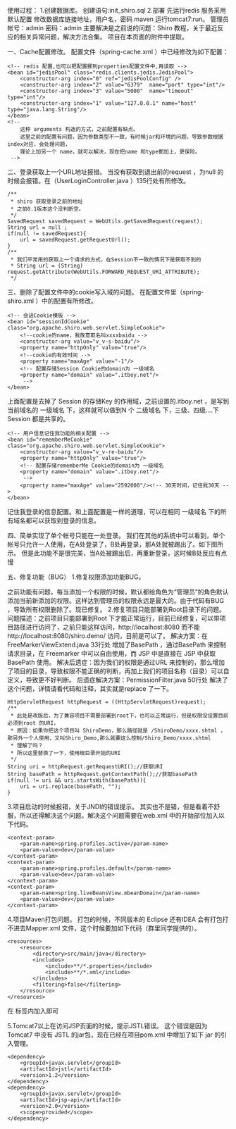 使用过程：
1.创建数据库。
创建语句:init_shiro.sql
2.部署
先运行redis 服务采用默认配置
修改数据库链接地址，用户名，密码
maven 运行tomcat7:run。
管理员帐号：admin
密码：admin
主要解决是之前说的问题：Shiro 教程，关于最近反应的相关异常问题，解决方法合集。
项目在本页面的附件中提取。

一、Cache配置修改。
配置文件（spring-cache.xml ）中已经修改为如下配置：

    <!-- redis 配置,也可以把配置挪到properties配置文件中,再读取 -->
    <bean id="jedisPool" class="redis.clients.jedis.JedisPool">
    	<constructor-arg index="0" ref="jedisPoolConfig" />
        <constructor-arg index="2" value="6379"  name="port" type="int"/>
        <constructor-arg index="3" value="5000"  name="timeout" type="int"/>
        <constructor-arg index="1" value="127.0.0.1" name="host" type="java.lang.String"/>
    </bean>
    <!-- 
    	这种 arguments 构造的方式，之前配置有缺点。
    	这里之前的配置有问题，因为参数类型不一致，有时候jar和环境的问题，导致参数根据index对应，会处理问题，
    	理论上加另一个 name，就可以解决，现在把name 和type都加上，更保险。
     -->

二、登录获取上一个URL地址报错。
当没有获取到退出前的request ，为null 的时候会报错。在（UserLoginController.java  ）135行处有所修改。

    /**
     * shiro 获取登录之前的地址
     * 之前0.1版本这个没判断空。
     */
    SavedRequest savedRequest = WebUtils.getSavedRequest(request);
    String url = null ;
    if(null != savedRequest){
    	url = savedRequest.getRequestUrl();
    }
    /**
     * 我们平常用的获取上一个请求的方式，在Session不一致的情况下是获取不到的
     * String url = (String) request.getAttribute(WebUtils.FORWARD_REQUEST_URI_ATTRIBUTE);
     */

三、删除了配置文件中的cookie写入域的问题。
在配置文件里（spring-shiro.xml ）中的配置有所修改。

    <!-- 会话Cookie模板 -->
    <bean id="sessionIdCookie" class="org.apache.shiro.web.servlet.SimpleCookie">
    	<!--cookie的name，我故意取名叫xxxxbaidu -->
        <constructor-arg value="v_v-s-baidu"/>
        <property name="httpOnly" value="true"/>
        <!--cookie的有效时间 -->
        <property name="maxAge" value="-1"/>
        <!-- 配置存储Session Cookie的domain为 一级域名
        <property name="domain" value=".itboy.net"/>
         -->
    </bean>

上面配置是去掉了 Session  的存储Key 的作用域，之前设置的.itboy.net  ，是写到当前域名的 一级域名  下，这样就可以做到N 个 二级域名  下，三级、四级....下 Session  都是共享的。

    <!-- 用户信息记住我功能的相关配置 -->
    <bean id="rememberMeCookie" class="org.apache.shiro.web.servlet.SimpleCookie">
        <constructor-arg value="v_v-re-baidu"/>
        <property name="httpOnly" value="true"/>
        <!-- 配置存储rememberMe Cookie的domain为 一级域名
        <property name="domain" value=".itboy.net"/>
         -->
        <property name="maxAge" value="2592000"/><!-- 30天时间，记住我30天 -->
    </bean>

记住我登录的信息配置。和上面配置是一样的道理，可以在相同 一级域名  下的所有域名都可以获取到登录的信息。

四、简单实现了单个帐号只能在一处登录。
我们在其他的系统中可以看到，单个帐号只允许一人使用，在A处登录了，B处再登录，那A处就被踢出了。如下图所示。
但是此功能不是很完美，当A处被踢出后，再重新登录，这时候B处反应有点慢

五、修复功能（BUG）
1.修复权限添加功能BUG。

之前功能有问题，每当添加一个权限的时候，默认都给角色为“管理员”的角色默认添加当前新添加的权限。这样达到管理员的权限永远是最大的。由于代码有BUG ，导致所有权限删除了。现已修复。
2.修复项目只能部署到Root目录下的问题。
问题描述：之前项目只能部署到Root 下才能正常运行，目前已经修复，可以带项目路径进行访问了，之前只能这样访问，http://localhost:8080  而不能http://localhost:8080/shiro.demo/ 访问，目前是可以了。
解决方案：在 FreeMarkerViewExtend.java 33行处 增加了BasePath ，通过BasePath 来控制请求目录，在 Freemarker  中可以自由使用，而 JSP  中是直接在 JSP  中获取BasePath 使用。
解决后遗症：因为我们的权限是通过URL 来控制的，那么增加了项目的目录，导致权限不能正确的判断，再加上我们的项目名称（目录）可以自定义，导致更不好判断。
后遗症解决方案：PermissionFilter.java 50行处 解决了这个问题，详情请看代码和注释，其实就是replace 了一下。

    HttpServletRequest httpRequest = ((HttpServletRequest)request);
    /**
     * 此处是改版后，为了兼容项目不需要部署到root下，也可以正常运行，但是权限没设置目前必须到root 的URI，
     * 原因：如果你把这个项目叫 ShiroDemo，那么路径就是 /ShiroDemo/xxxx.shtml ，那另外一个人使用，又叫Shiro_Demo,那么就要这么控制/Shiro_Demo/xxxx.shtml 
     * 理解了吗？
     * 所以这里替换了一下，使用根目录开始的URI
     */
    String uri = httpRequest.getRequestURI();//获取URI
    String basePath = httpRequest.getContextPath();//获取basePath
    if(null != uri && uri.startsWith(basePath)){
    	uri = uri.replace(basePath, "");
    }

3.项目启动的时候报错，关于JNDI的错误提示。
其实也不是错，但是看着不舒服，所以还得解决这个问题。解决这个问题需要在web.xml 中的开始部位加入以下代码。

    <context-param>
    	<param-name>spring.profiles.active</param-name>
    	<param-value>dev</param-value>
    </context-param>
    <context-param>
    	<param-name>spring.profiles.default</param-name>
    	<param-value>dev</param-value>
    </context-param>
    <context-param>
    	<param-name>spring.liveBeansView.mbeanDomain</param-name>
    	<param-value>dev</param-value>
    </context-param>

4.项目Maven打包问题。
打包的时候，不同版本的 Eclipse  还有IDEA 会有打包打不进去Mapper.xml 文件，这个时候要加如下代码（群里同学提供的）。

    <resources>
    	<resource>
    		<directory>src/main/java</directory>
    		<includes>
    			<include>**/*.properties</include>
    			<include>**/*.xml</include>
    		</includes>
    		<filtering>false</filtering>
    	</resource>
    </resources>

在<build> 标签内加入即可

5.Tomcat7以上在访问JSP页面的时候，提示JSTL错误。
这个错误是因为Tomcat7 中没有 JSTL  的jar包，现在已经在项目pom.xml 中增加了如下 jar  的引入管理。

    <dependency>
    	<groupId>javax.servlet</groupId>
    	<artifactId>jstl</artifactId>
    	<version>1.2</version>
    </dependency>
    <dependency>
    	<groupId>javax.servlet</groupId>
    	<artifactId>jsp-api</artifactId>
    	<version>2.0</version>
    	<scope>provided</scope>
    </dependency>